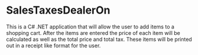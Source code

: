 # SalesTaxesDealerOn

This is a C# .NET application that will allow the user to add items to a shopping cart.
After the items are entered the price of each item will be calculated as well as the total price and total tax. 
These items will be printed out in a receipt like format for the user. 
